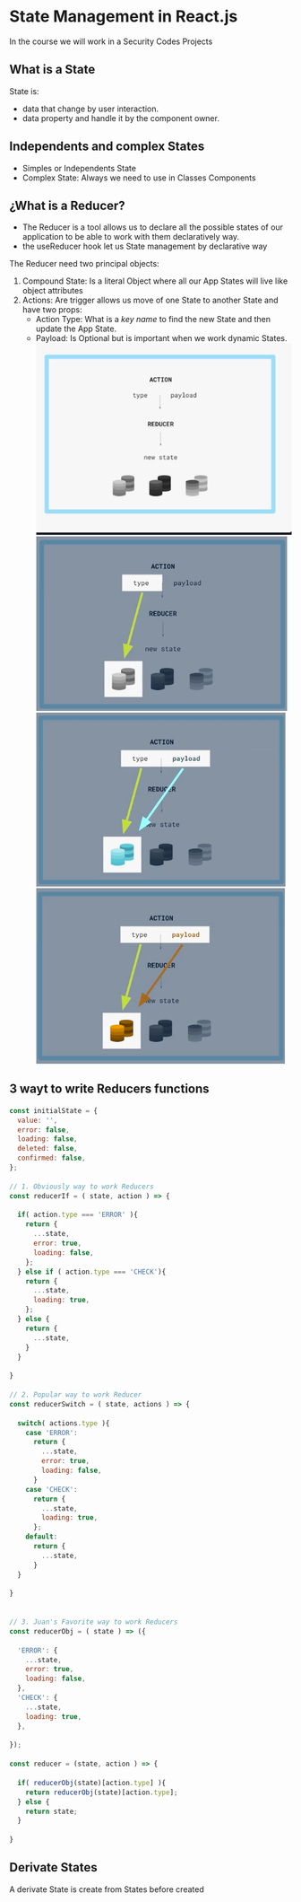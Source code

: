 # State Management in React.js

In the course we will work in a Security Codes Projects

## What is a State

State is:
- data that change by user interaction.
- data property and handle it by the component owner.

## Independents and complex States

- Simples or Independents State
- Complex State: Always we need to use in Classes Components


## ¿What is a Reducer?

- The Reducer is a tool allows us to declare all the possible states of our application to be able to work with them declaratively way.
- the useReducer hook let us State management by declarative way

The Reducer need two principal objects:
1. Compound State: Is a literal Object where all our App States will live like object attributes
2. Actions: Are trigger allows us move of one State to another State and have two props:
    - Action Type: What is a _key name_ to find the new State and then update the App State. 
    - Payload: Is Optional but is important when we work dynamic States.
![work flow](./src/img/reducer-work-flow.png)
![work flow](./src/img/reducer-type.png)
![work flow](./src/img/reducer-type-payloadA.png)
![work flow](./src/img/reducer-type-payloadB.png)


## 3 wayt to write Reducers functions

```js
const initialState = {
  value: '',
  error: false,
  loading: false,
  deleted: false,
  confirmed: false,
};

// 1. Obviously way to work Reducers
const reducerIf = ( state, action ) => {

  if( action.type === 'ERROR' ){
    return {
      ...state,
      error: true,
      loading: false,
    };
  } else if ( action.type === 'CHECK'){
    return {
      ...state,
      loading: true,
    };
  } else {
    return {
      ...state,
    }
  }

}

// 2. Popular way to work Reducer
const reducerSwitch = ( state, actions ) => {

  switch( actions.type ){
    case 'ERROR': 
      return {
        ...state,
        error: true,
        loading: false,
      }
    case 'CHECK':
      return {
        ...state,
        loading: true,
      };
    default:
      return {
        ...state,
      }
  }

}


// 3. Juan's Favorite way to work Reducers
const reducerObj = ( state ) => ({

  'ERROR': {
    ...state,
    error: true,
    loading: false,
  }, 
  'CHECK': {
    ...state,
    loading: true,
  }, 

});

const reducer = (state, action ) => {

  if( reducerObj(state)[action.type] ){
    return reducerObj(state)[action.type];
  } else {
    return state;
  }

}

```


## Derivate States

A derivate State is create from States before created
 

